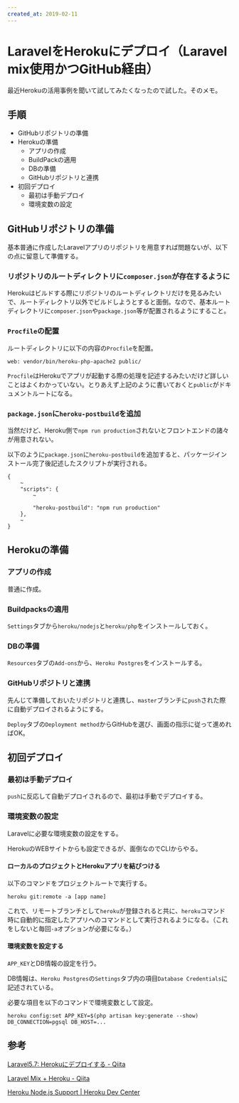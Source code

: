 ```yaml
---
created_at: 2019-02-11
---
```


# LaravelをHerokuにデプロイ（Laravel mix使用かつGitHub経由）


最近Herokuの活用事例を聞いて試してみたくなったので試した。そのメモ。

## 手順

+ GitHubリポジトリの準備
+ Herokuの準備
  + アプリの作成
  + BuildPackの適用
  + DBの準備
  + GitHubリポジトリと連携
+ 初回デプロイ
  + 最初は手動デプロイ
  + 環境変数の設定


## GitHubリポジトリの準備

基本普通に作成したLaravelアプリのリポジトリを用意すれば問題ないが、以下の点に留意して準備する。

### リポジトリのルートディレクトリに`composer.json`が存在するように

Herokuはビルドする際にリポジトリのルートディレクトリだけを見るみたいで、ルートディレクトリ以外でビルドしようとすると面倒。なので、基本ルートディレクトリに`composer.json`や`package.json`等が配置されるようにすること。

### `Procfile`の配置

ルートディレクトリに以下の内容の`Procfile`を配置。

```
web: vendor/bin/heroku-php-apache2 public/
```

`Procfile`はHerokuでアプリが起動する際の処理を記述するみたいだけど詳しいことはよくわかっていない。とりあえず上記のように書いておくと`public`がドキュメントルートになる。

### `package.json`に`heroku-postbuild`を追加

当然だけど、Heroku側で`npm run production`されないとフロントエンドの諸々が用意されない。

以下のように`package.json`に`heroku-postbuild`を追加すると、パッケージインストール完了後記述したスクリプトが実行される。

```
{
    ~
    "scripts": {
        ~

        "heroku-postbuild": "npm run production"
    },
    ~
}
```


## Herokuの準備

### アプリの作成

普通に作成。

### Buildpacksの適用

`Settings`タブから`heroku/nodejs`と`heroku/php`をインストールしておく。

### DBの準備

`Resources`タブの`Add-ons`から、`Heroku Postgres`をインストールする。

### GitHubリポジトリと連携

先んじて準備しておいたリポジトリと連携し、`master`ブランチに`push`された際に自動デプロイされるようにする。

`Deploy`タブの`Deployment method`からGitHubを選び、画面の指示に従って進めればOK。


## 初回デプロイ

### 最初は手動デプロイ

`push`に反応して自動デプロイされるので、最初は手動でデプロイする。

### 環境変数の設定

Laravelに必要な環境変数の設定をする。

HerokuのWEBサイトからも設定できるが、面倒なのでCLIからやる。

#### ローカルのプロジェクトとHerokuアプリを結びつける

以下のコマンドをプロジェクトルートで実行する。

```
heroku git:remote -a [app name]
```

これで、リモートブランチとして`heroku`が登録されると共に、`heroku`コマンド時に自動的に指定したアプリへのコマンドとして実行されるようになる。（これをしないと毎回`-a`オプションが必要になる。）

#### 環境変数を設定する

`APP_KEY`とDB情報の設定を行う。

DB情報は、`Heroku Postgres`の`Settings`タブ内の項目`Database Credentials`に記述されている。

必要な項目を以下のコマンドで環境変数として設定。

```
heroku config:set APP_KEY=$(php artisan key:generate --show) DB_CONNECTION=pgsql DB_HOST=...
```


## 参考

[Laravel5.7: Herokuにデプロイする - Qiita](https://qiita.com/sutara79/items/a173b969474d9f5afe1b)

[Laravel Mix + Heroku - Qiita](https://qiita.com/llhrkll/items/513c23008b2596089a00)

[Heroku Node.js Support | Heroku Dev Center](https://devcenter.heroku.com/articles/nodejs-support#heroku-specific-build-steps)

